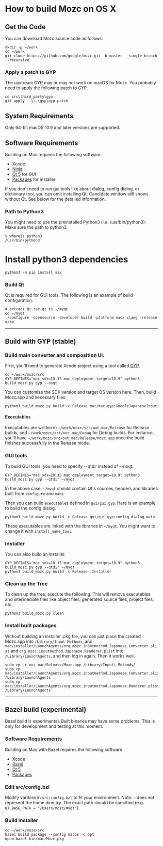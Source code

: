 How to build Mozc on OS X
=========================

## Get the Code

You can download Mozc source code as follows:

```
mkdir -p ~/work
cd ~/work
git clone https://github.com/google/mozc.git -b master --single-branch --recursive
```

### Apply a patch to GYP

The upstream GYP may or may not work on macOS for Mozc.
You probably need to apply the following patch to GYP.

```
cd src\third_party\gyp
git apply ..\..\gyp\gyp.patch
```

## System Requirements

Only 64-bit macOS 10.9 and later versions are supported.

## Software Requirements

Building on Mac requires the following software.

  * Xcode
  * [Ninja](https://github.com/ninja-build/ninja)
  * [Qt 5](https://download.qt.io/official_releases/qt/) for GUI
  * [Packages](http://s.sudre.free.fr/Software/Packages/about.html) for installer

If you don't need to run gui tools like about dialog, config dialog, or dictionary tool, you can omit installing Qt.  Candidate window still shows without Qt.  See below for the detailed information.

### Path to Python3

You might need to use the preinstalled Python3 (i.e. /usr/bin/python3).
Make sure the path to python3.

```
% whereis python3
/usr/bin/python3
```

# Install python3 dependencies

```
python3 -m pip install six
```

### Build Qt

Qt is required for GUI tools. The following is an example of build configuration.

```
# extract Qt.tar.gz to ~/myqt.
cd ~/myqt
./configure -opensource -developer-build -platform macx-clang -release
make
```


-----

## Build with GYP (stable)

### Build main converter and composition UI.

First, you'll need to generate Xcode project using a tool called [GYP](https://chromium.googlesource.com/external/gyp).

```
cd ~/work/mozc/src
GYP_DEFINES="mac_sdk=10.15 mac_deployment_target=10.9" python3 build_mozc.py gyp --noqt
```

You can customize the SDK version and target OS version here. Then, build Mozc.app and necessary files:

```
python3 build_mozc.py build -c Release mac/mac.gyp:GoogleJapaneseInput
```

#### Executables

Executables are written in `~/work/mozc/src/out_mac/Release` for Release builds, and `~/work/mozc/src/out_mac/Debug` for Debug builds. For instance, you'll have `~/work/mozc/src/out_mac/Release/Mozc.app` once the build finishes successfully in the Release mode.

### GUI tools

To build GUI tools, you need to specify --qtdir instead of --noqt.

```
GYP_DEFINES="mac_sdk=10.15 mac_deployment_target=10.9" python3 build_mozc.py gyp --qtdir ~/myqt
```

In the above case, `~/myqt` should contain Qt's sources, headers and libraries built from `configure` and `make`.

Then you can build `executable`s defined in `gui/gui.gyp`.  Here is an example to build the config dialog.

```
python3 build_mozc.py build -c Release gui/gui.gyp:config_dialog_main
```

These executables are linked with the libraries in `~/myqt`.  You might want to change it with `install_name_tool`.


### Installer

You can also build an installer.
```
GYP_DEFINES="mac_sdk=10.15 mac_deployment_target=10.9" python3 build_mozc.py gyp --qtdir ~/myqt
python3 build_mozc.py build -c Release :Installer
```


### Clean up the Tree

To clean up the tree, execute the following. This will remove executables and intermediate files like object files, generated source files, project files, etc.

```
python3 build_mozc.py clean
```

### Install built packages

Without building an installer .pkg file, you can just place the created Mozc.app into `/Library/Input Methods`, and `mac/installer/LaunchAgents/org.mozc.inputmethod.Japanese.Converter.plist` and `org.mozc.inputmethod.Japanese.Renderer.plist` into `/Library/LaunchAgents`, and then log in again.  Then it works well.

```
sudo cp -r out_mac/Release/Mozc.app /Library/Input\ Methods/
sudo cp mac/installer/LaunchAgents/org.mozc.inputmethod.Japanese.Converter.plist /Library/LaunchAgents
sudo cp mac/installer/LaunchAgents/org.mozc.inputmethod.Japanese.Renderer.plist /Library/LaunchAgents
```

-----

## Bazel build (experimental)

Bazel build is experimental. Built binaries may have some problems.
This is only for development and testing at this moment.

### Software Requirements

Building on Mac with Bazel requires the following software.

  * Xcode
  * [Bazel](https://docs.bazel.build/versions/master/install-os-x.html)
  * [Qt 5](https://download.qt.io/official_releases/qt/)
  * [Packages](http://s.sudre.free.fr/Software/Packages/about.html)


### Edit src/config.bzl

Modify varibles in `src/config.bzl` to fit your environment.
Note: `~` does not represent the home directry.
The exact path should be specified (e.g. `QT_BASE_PATH = "/Users/mozc/myqt"`).

### Build installer

```
cd ~/work/mozc/src
bazel build package --config macos -c opt
open bazel-bin/mac/Mozc.pkg
```
